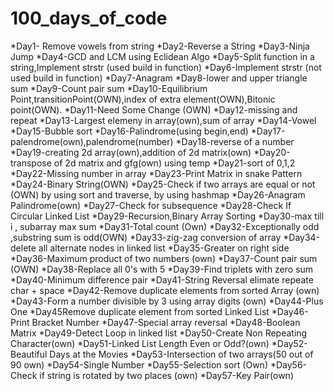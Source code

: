 # 100_days_of_code
*Day1- Remove vowels from string
*Day2-Reverse a String
*Day3-Ninja Jump 
*Day4-GCD and LCM using Eclidean Algo
*Day5-Split function in a string,Implement strstr (used build in function)
*Day6-Implement strstr (not used build in function)
*Day7-Anagram
*Day8-lower and upper triangle sum
*Day9-Count pair sum
*Day10-Equilibrium Point,transitionPoint(OWN),index of extra element(OWN),Bitonic point(OWN).
*Day11-Need Some Change (OWN)
*Day12-missing and repeat 
*Day13-Largest elemeny in array(own),sum of array
*Day14-Vowel
*Day15-Bubble sort
*Day16-Palindrome(using begin,end)
*Day17-palendrome(own),palendrome(number)
*Day18-reverse of a number
*Day19-creating 2d array(own),addition of 2d matrix(own)
*Day20-transpose of 2d matrix and gfg(own) using temp
*Day21-sort of 0,1,2
*Day22-Missing number in array
*Day23-Print Matrix in snake Pattern 
*Day24-Binary String(OWN)
*Day25-Check if two arrays are equal or not (OWN) by using sort and traverse, by using hashmap
*Day26-Anagram Palindrome(own)
*Day27-Check for subsequence 
*Day28-Check If Circular Linked List 
*Day29-Recursion,Binary Array Sorting 
*Day30-max till i , subarray max sum
*Day31-Total count (Own)
*Day32-Exceptionally odd ,substring sum is odd(OWN)
*Day33-zig-zag conversion of array
*Day34-delete all alternate nodes  in linked list 
*Day35-Greater on right side 
*Day36-Maximum product of two numbers (own)
*Day37-Count pair sum (OWN)
*Day38-Replace all 0's with 5 
*Day39-Find triplets with zero sum 
*Day40-Minimum difference pair 
*Day41-String Reversal elimate repeate char + space
*Day42-Remove duplicate elements from sorted Array (own)
*Day43-Form a number divisible by 3 using array digits (own)
*Day44-Plus One 
*Day45Remove duplicate element from sorted Linked List
*Day46-Print Bracket Number 
*Day47-Special array reversal 
*Day48-Boolean Matrix 
*Day49-Detect Loop in linked list
*Day50-Create Non Repeating Character(own)
*Day51-Linked List Length Even or Odd?(own)
*Day52-Beautiful Days at the Movies
*Day53-Intersection of two arrays(50 out of 90 own)
*Day54-Single Number
*Day55-Selection sort (Own)
*Day56-Check if string is rotated by two places (own)
*Day57-Key Pair(own)
